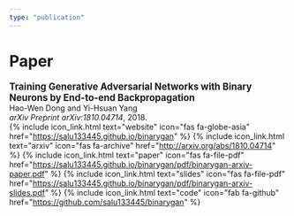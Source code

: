 ```yaml
---
type: "publication"
---
```


# Paper

<b style="font-size:larger;">Training Generative Adversarial Networks with
Binary Neurons by End-to-end Backpropagation</b><br>
Hao-Wen Dong and Yi-Hsuan Yang<br>
_arXiv Preprint arXiv:1810.04714_, 2018.<br>
{% include icon_link.html text="website" icon="fas fa-globe-asia" href="https://salu133445.github.io/binarygan" %}
{% include icon_link.html text="arxiv" icon="fas fa-archive" href="http://arxiv.org/abs/1810.04714" %}
{% include icon_link.html text="paper" icon="fas fa-file-pdf" href="https://salu133445.github.io/binarygan/pdf/binarygan-arxiv-paper.pdf" %}
{% include icon_link.html text="slides" icon="fas fa-file-pdf" href="https://salu133445.github.io/binarygan/pdf/binarygan-arxiv-slides.pdf" %}
{% include icon_link.html text="code" icon="fab fa-github" href="https://github.com/salu133445/binarygan" %}
